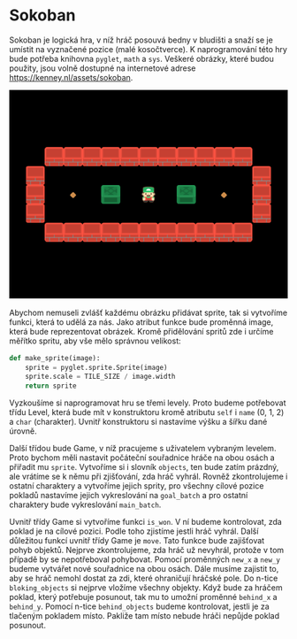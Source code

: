 ﻿# Sokoban

Sokoban je logická hra, v níž hráč posouvá bedny v bludišti a snaží se je umístit na vyznačené pozice (malé kosočtverce).
K naprogramování této hry bude potřeba knihovna `pyglet`, `math` a `sys`.
Veškeré obrázky, které budou použity, jsou volně dostupné na internetové adrese https://kenney.nl/assets/sokoban.

![Obrázek hry](screenshot.png)

Abychom nemuseli zvlášť každému obrázku přidávat sprite, tak si vytvoříme funkci, která to udělá za nás.
Jako atribut funkce bude proměnná image, která bude reprezentovat obrázek.
Kromě přidělování spritů zde i určíme měřítko spritu, aby vše mělo správnou velikost:

```python
def make_sprite(image):
    sprite = pyglet.sprite.Sprite(image)
    sprite.scale = TILE_SIZE / image.width
    return sprite
```

Vyzkoušíme si naprogramovat hru se třemi levely. Proto budeme potřebovat třídu Level, která bude mít v konstruktoru kromě atributu `self` i `name` (0, 1, 2) a `char` (charakter).
Uvnitř konstruktoru si nastavíme výšku a šířku dané úrovně.

Další třídou bude Game, v níž pracujeme s uživatelem vybraným levelem. Proto bychom měli nastavit počáteční souřadnice hráče na obou osách a přiřadit mu `sprite`.
Vytvoříme si i slovník `objects`, ten bude zatím prázdný, ale vrátíme se k němu při zjišťování, zda hráč vyhrál.
Rovněž zkontrolujeme i ostatní charaktery a vytvoříme jejich sprity, pro všechny cílové pozice pokladů nastavíme jejich vykreslování na `goal_batch` a pro ostatní charaktery
bude vykreslování `main_batch`.

Uvnitř třídy Game si vytvoříme funkci `is_won`. V ní budeme kontrolovat, zda poklad je na cílové pozici. Podle toho zjistíme jestli hráč vyhrál.
Další důležitou funkcí uvnitř třídy Game je `move`. Tato funkce bude zajišťovat pohyb objektů. Nejprve zkontrolujeme, zda hráč už nevyhrál, protože
v tom případě by se nepotřeboval pohybovat. Pomocí proměnných `new_x` a `new_y` budeme vytvářet nové souřadnice na obou osách. Dále musíme zajistit to, aby se hráč nemohl dostat
za zdi, které ohraničují hráčské pole. Do n-tice `bloking_objects` si nejprve vložíme všechny objekty. Když bude za hráčem poklad, který potřebuje posunout, tak mu to umožní
proměnné `behind_x` a `behind_y`. Pomocí n-tice `behind_objects` budeme kontrolovat, jestli je za tlačeným pokladem místo. Pakliže tam místo nebude hráči nepůjde poklad posunout.
